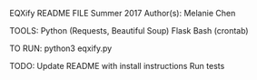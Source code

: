 EQXify README FILE
Summer 2017
Author(s): Melanie Chen

TOOLS:
Python (Requests, Beautiful Soup)
Flask
Bash (crontab)

TO RUN:
python3 eqxify.py

TODO:
Update README with install instructions
Run tests
